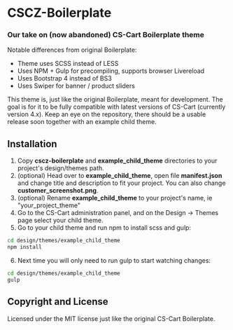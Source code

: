 # CSCZ-Boilerplate
### Our take on (now abandoned) CS-Cart Boilerplate theme

Notable differences from original Boilerplate:
- Theme uses SCSS instead of LESS
- Uses NPM + Gulp for precompiling, supports browser Livereload
- Uses Bootstrap 4 instead of BS3
- Uses Swiper for banner / product sliders

This theme is, just like the original Boilerplate, meant for development. The goal is for it to be fully compatible with latest versions of CS-Cart (currently version 4.x). Keep an eye on the repository, there should be a usable release soon together with an example child theme.

## Installation
1. Copy **cscz-boilerplate** and **example_child_theme** directories to your project's design/themes path. 
2. (optional) Head over to **example_child_theme**, open file **manifest.json** and change title and description to fit your project. You can also change **customer_screenshot.png**.
3. (optional) Rename **example_child_theme** to your project's name, ie "your_project_theme"
4. Go to the CS-Cart administration panel, and on the Design → Themes page select your child theme.
5. Go to your child theme and run npm to install scss and gulp:
  ```bash
  cd design/themes/example_child_theme
  npm install
  ```
6. Next time you will only need to run gulp to start watching changes:
  ```bash
  cd design/themes/example_child_theme
  gulp
  ```

## Copyright and License
Licensed under the MIT license just like the original CS-Cart Boilerplate.

